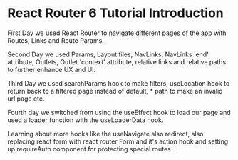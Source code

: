 # React Router 6 Tutorial Introduction

First Day we used React Router to navigate different pages of the app with Routes, Links and Route Params.

Second Day we used Params, Layout files, NavLinks, NavLinks 'end' attribute, Outlets, Outlet 'context' attribute, relative links and relative paths to further enhance UX and UI.

Third Day we used searchParams hook to make filters, useLocation hook to return back to a filtered page instead of default, * path to make an invalid url page etc.

Fourth day we switched from using the useEffect hook to load our page and used a loader function with the useLoaderData hook.

Learning about more hooks like the useNavigate also redirect, also replacing react form with react router Form and it's action hook and setting up requireAuth component for protecting special routes.
